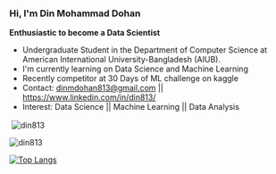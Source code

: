 ### Hi, I'm Din Mohammad Dohan


**Enthusiastic to become a Data Scientist**

- Undergraduate Student in the Department of Computer Science at American International University-Bangladesh (AIUB).
- I'm currently learning on Data Science and Machine Learning
- Recently competitor at 30 Days of ML challenge on kaggle
- Contact: dinmdohan813@gmail.com || https://www.linkedin.com/in/din813/
- Interest: Data Science || Machine Learning || Data Analysis

<p>&nbsp;<img align="center" src="https://github-readme-stats.vercel.app/api?username=din813&show_icons=true&locale=en" alt="din813" /></p>
<p align="Left"> <img src=https://github-readme-stats.vercel.app/api?username=din813&show_icons=true alt=din813 /> </p>


[![Top Langs](https://github-readme-stats.vercel.app/api/top-langs/?username=din813&langs_count=8)](https://github.com/din813/github-readme-stats)
